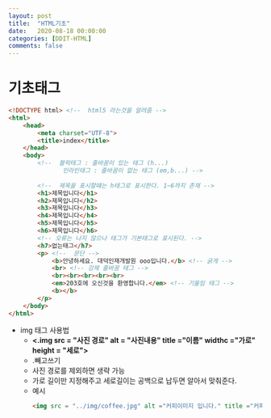 ```yaml
---
layout: post
title:  "HTML기초"
date:   2020-08-18 00:00:00
categories: [DDIT-HTML]
comments: false
---
```

# 기초태그
```html
<!DOCTYPE html> <!--  html5 라는것을 알려줌 -->
<html>
	<head>
		<meta charset="UTF-8">
		<title>index</title>
	</head>
	<body>
		<!--  블럭태그 : 줄바꿈이 있는 태그 (h...) 
			   인라인태그 : 줄바꿈이 없는 태그 (em,b...) -->
			   
		<!--  제목을 표시할떄는 h태그로 표시한다. 1~6까지 존재 -->
		<h1>제목입니다</h1>
		<h2>제목입니다</h2>
		<h3>제목입니다</h3>
		<h4>제목입니다</h4>
		<h5>제목입니다</h5>
		<h6>제목입니다</h6>
		<!-- 오류는 나지 않으나 태그가 기본태그로 표시된다. -->
		<h7>없는태그</h7>
		<p> <!--  문단 -->
			<b>안녕하세요. 대덕인재개발원 ooo입니다.</b> <!-- 굵게 -->
			<br> <!-- 강제 줄바꿈 태그 -->
			<br><br><br><br><br>
			<em>203호에 오신것을 환영합니다.</em> <!-- 기울임 태그 -->
			<b></b>
		</p>		
	</body>
</html>
```
- img 태그 사용법
    - __<.img src = "사진 경로" alt = "사진내용" title ="이름" widthc ="가로" height = "세로">__ 
    - .빼고쓰기
    - 사진 경로를 제외하면 생략 가능 
    - 가로 길이만 지정해주고 세로길이는 공백으로 납두면 알아서 맞춰준다.
    - 예시
        ```html
        <img src = "../img/coffee.jpg" alt ="커피이미지 입니다." title ="커피" width = "200px">
        ```
